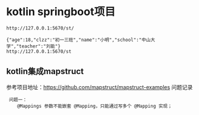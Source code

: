 # kotlin springboot项目

```text
http://127.0.0.1:5670/st/

{"age":18,"clzz":"初一三班","name":"小明","school":"中山大学","teacher":"刘能"}
http://127.0.0.1:5670/st
```
## kotlin集成mapstruct
参考项目地址：https://github.com/mapstruct/mapstruct-examples
问题记录
```text
 问题一：
    @Mappings 参数不能嵌套 @Mapping，只能通过写多个 @Mapping 实现；
```